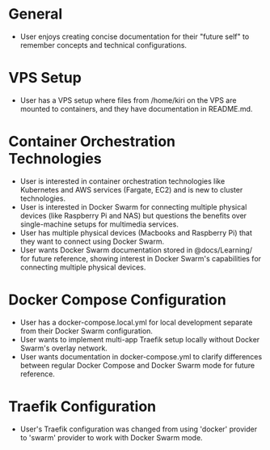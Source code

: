 # General
- User enjoys creating concise documentation for their "future self" to remember concepts and technical configurations.

# VPS Setup
- User has a VPS setup where files from /home/kiri on the VPS are mounted to containers, and they have documentation in README.md.

# Container Orchestration Technologies
- User is interested in container orchestration technologies like Kubernetes and AWS services (Fargate, EC2) and is new to cluster technologies.
- User is interested in Docker Swarm for connecting multiple physical devices (like Raspberry Pi and NAS) but questions the benefits over single-machine setups for multimedia services.
- User has multiple physical devices (Macbooks and Raspberry Pi) that they want to connect using Docker Swarm.
- User wants Docker Swarm documentation stored in @docs/Learning/ for future reference, showing interest in Docker Swarm's capabilities for connecting multiple physical devices.

# Docker Compose Configuration
- User has a docker-compose.local.yml for local development separate from their Docker Swarm configuration.
- User wants to implement multi-app Traefik setup locally without Docker Swarm's overlay network.
- User wants documentation in docker-compose.yml to clarify differences between regular Docker Compose and Docker Swarm mode for future reference.

# Traefik Configuration
- User's Traefik configuration was changed from using 'docker' provider to 'swarm' provider to work with Docker Swarm mode.